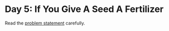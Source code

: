 # Day 5: If You Give A Seed A Fertilizer

Read the [problem statement](https://adventofcode.com/2023/day/5) carefully.
